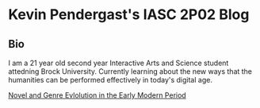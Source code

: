 # Kevin Pendergast's IASC 2P02 Blog
## Bio

I am a 21 year old second year Interactive Arts and Science student attedning Brock University. Currently learning about the new ways that the humanities can be performed effectively in today's digital age.

[Novel and Genre Evlolution in the Early Modern Period](Blog.md)




